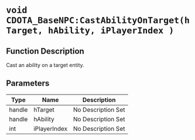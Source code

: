 # `void CDOTA_BaseNPC:CastAbilityOnTarget(hTarget, hAbility, iPlayerIndex )`
## Function Description
Cast an ability on a target entity.
## Parameters
Type|Name|Description
--|--|--
handle|hTarget|No Description Set
handle|hAbility|No Description Set
int|iPlayerIndex|No Description Set
